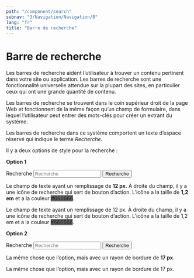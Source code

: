 ```yaml
---
path: "/component/search"
subnav: "3/Navigation/Navigation/8"
lang: "fr"
title: "Barre de recherche"
---
```


<helmet>
<title> Barre de recherche - Système de conception Aurora </title>
</helmet>

# Barre de recherche

Les barres de recherche aident l’utilisateur à trouver un contenu pertinent dans votre site ou application. Les barres de recherche sont une fonctionnalité universelle attendue sur la plupart des sites, en particulier ceux qui ont une grande quantité de contenu.

Les barres de recherche se trouvent dans le coin supérieur droit de la page Web et fonctionnent de la même façon qu’un champ de formulaire, dans lequel l’utilisateur peut entrer des mots-clés pour créer un extrant du système.

Les barres de recherche dans ce système comportent un texte d’espace réservé qui indique le terme *Recherche*.

Il y a deux options de style pour la recherche :

**Option 1**

<form>
    <div class="form-inline search-form">
        <label for="search" class="sr-only">Recherche</label>
        <input type="text" class="form-control" id="search" placeholder="Recherche">
        <span class="search-form-addon">
        <button type="submit"><span class="sr-only">Recherche</span><span class="fa fa-search"></span></button>
        </span>
    </div>
</form>

<codeblock html='
    <form>
        <div class="form-inline search-form">
            <label for="search" class="sr-only">Recherche</label>
            <input type="text" class="form-control" id="search" placeholder="Recherche">
            <span class="search-form-addon">
            <button type="submit"><span class="sr-only">Recherche</span><span class="fa fa-search"></span></button>
            </span>
        </div>
    </form>
' react=''></codeblock>
 
Le champ de texte ayant un remplissage de **12 px.** À droite du champ, il y a une icône de recherche qui sert de bouton d’action. L’icône a la taille de **1,2 em** et a la couleur <badge style="background-color: #666666">#666666</badge>.

Le champ de texte ayant un remplissage de 12 px. À droite du champ, il y a une icône de recherche qui sert de bouton d’action. L’icône a la taille de 1,2 em et a la couleur <badge style="background-color: #666666">#666666</badge>.

**Option 2**

<form>
    <div class="form-inline search-form search-form-round">
        <label for="search2" class="sr-only">Recherche</label>
        <input type="text" class="form-control" id="search2" placeholder="Recherche">
        <span class="search-form-addon">
        <button type="submit"><span class="sr-only">Recherche</span><span class="fa fa-search"></span></button>
        </span>
    </div>
</form>

<codeblock html='
    <form>
        <div class="form-inline search-form search-form-round">
            <label for="search" class="sr-only">Recherche</label>
            <input type="text" class="form-control" id="search" placeholder="Recherche">
            <span class="search-form-addon">
            <button type="submit"><span class="sr-only">Recherche</span><span class="fa fa-search"></span></button>
            </span>
        </div>
    </form>
' react=''></codeblock>
 
La même chose que l’option, mais avec un rayon de bordure de **17 px**.

La même chose que l’option, mais avec un rayon de bordure de 17 px.
